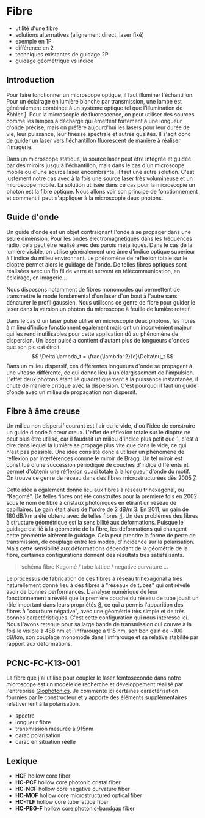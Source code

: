 # Fibre

- utilité d'une fibre
- solutions alternatives (alignement direct, laser fixé)
- exemple en 1P
- différence en 2
- techniques existantes de guidage 2P
- guidage géométrique vs indice



## Introduction

Pour faire fonctionner un microscope optique, il faut illuminer l'échantillon. Pour un éclairage en lumière blanche par transmission, une lampe est généralement combinée à un système optique tel que l'illumination de Köhler [1]. Pour la microscopie de fluorescence, on peut utiliser des sources comme les lampes à décharge qui émettent fortement à une longueur d'onde précise, mais on préfère aujourd'hui les lasers pour leur durée de vie, leur puissance, leur finesse spectrale et autres qualités. Il s'agit donc de guider un laser vers l'échantillon fluorescent de manière à réaliser l'imagerie.

Dans un microscope statique, la source laser peut être intégrée et guidée par des miroirs jusqu'à l'échantillon, mais dans le cas d'un microscope mobile ou d'une source laser encombrante, il faut une autre solution. C'est justement notre cas avec à la fois une source laser très volumineuse et un microscope mobile. La solution utilisée dans ce cas pour la microscopie un photon est la fibre optique. Nous allons voir son principe de fonctionnement et comment il peut s'appliquer à la microscopie deux photons.

## Guide d'onde

Un guide d'onde est un objet contraignant l'onde à se propager dans une seule dimension. Pour les ondes électromagnétiques dans les fréquences radio, cela peut être réalisé avec des parois métalliques. Dans le cas de la lumière visible, on utilise généralement une âme d'indice optique supérieur à l'indice du milieu environnant. Le phénomène de réflexion totale sur le dioptre permet alors le guidage de l'onde. De telles fibres optiques sont réalisées avec un fin fil de verre et servent en télécommunication, en éclairage, en imagerie...

Nous disposons notamment de fibres monomodes qui permettent de transmettre le mode fondamental d'un laser d'un bout à l'autre sans dénaturer le profil gaussien. Nous utilisons ce genre de fibre pour guider le laser dans la version un photon du microscope à feuille de lumière rotatif.

Dans le cas d'un laser pulsé utilisé en microscopie deux photons, les fibres à milieu d'indice fonctionnent également mais ont un inconvénient majeur qui les rend inutilisables pour cette application dû au phénomène de dispersion. Un laser pulsé a contient d'autant plus de longueurs d'ondes que son pic est étroit.
$$
\Delta \lambda_t = \frac{\lambda^2}{c}\Delta\nu_t
$$
Dans un milieu dispersif, ces différentes longueurs d'onde se propagent à une vitesse différente, ce qui donne lieu à un élargissement de l'impulsion. L'effet deux photons étant lié quadratiquement à la puissance instantanée, il chute de manière critique avec la dispersion. C'est pourquoi il faut un guide d'onde avec un milieu de propagation non dispersif.

## Fibre à âme creuse

Un milieu non dispersif courant est l'air ou le vide, d'où l'idée de construire un guide d'onde à cœur creux. L'effet de réflexion totale sur le dioptre ne peut plus être utilisé, car il faudrait un milieu d'indice plus petit que 1, c'est à dire dans lequel la lumière se propage plus vite que dans le vide, ce qui n'est pas possible. Une idée consiste donc à utiliser un phénomène de réflexion par interférences comme le miroir de Bragg. Un tel miroir est constitué d'une succession périodique de couches d'indice différents et permet d'obtenir une réflexion quasi totale à la longueur d'onde du motif. On trouve ce genre de réseau dans des fibres microstructurées dès 2005 [7].

Cette idée a également donné lieu aux fibres à réseau trihexagonal, ou "Kagomé". De telles fibres ont été construites pour la première fois en 2002 sous le nom de fibre à cristaux photoniques en étirant un réseau de capillaires. Le gain était alors de l'ordre de 2 dB/m [3]. En 2011, un gain de 180 dB/km a été obtenu avec de telles fibres [4]. Un des problèmes des fibres à structure géométrique est la sensibilité aux déformations. Puisque le guidage est lié à la géométrie de la fibre, les déformations qui changent cette géométrie altèrent le guidage. Cela peut prendre la forme de perte de transmission, de couplage entre les modes, d'incidence sur la polarisation. Mais cette sensibilité aux déformations dépendant de la géométrie de la fibre, certaines configurations donnent des résultats très satisfaisants.

> schéma fibre Kagomé / tube lattice / negative curvature ...

Le processus de fabrication de ces fibres à réseau trihexagonal a très naturellement donné lieu à des fibres à "réseaux de tubes" qui ont révélé avoir de bonnes performances. L'analyse numérique de leur fonctionnement a révélé que la première couche du réseau de tube jouait un rôle important dans leurs propriétés [8], ce qui a permis l'apparition des fibres à "courbure négative", avec une géométrie très simple et de très bonnes caractéristiques. C'est cette configuration qui nous intéresse ici. Nous l'avons retenue pour sa large bande de transmission qui couvre à la fois le visible à 488 nm et l'infrarouge à 915 nm, son bon gain de ~100 dB/km, son couplage monomode dans l'infrarouge et sa relative stabilité par rapport aux déformations.

## PCNC-FC-K13-001

La fibre que j'ai utilisé pour coupler le laser femtoseconde dans notre microscope est un modèle de recherche et développement réalisé par l'entreprise [Glophotonics](http://www.glophotonics.fr/). Je commente ici certaines caractérisation fournies par le constructeur et y apporte des éléments supplémentaires relativement à la polarisation.

- spectre
- longueur fibre
- transmission mesurée à 915nm
- carac polarisation
- carac en situation réelle



## Lexique

- **HCF** hollow core fiber
- **HC-PCF** hollow core photonic cristal fiber
- **HC-NCF** hollow core negative curvature fiber
- **HC-MOF** hollow core microstructured optical fiber
- **HC-TLF** hollow core tube lattice fiber
- **HC-PBG-F** hollow core photonic-bandgap fiber



[1]: https://fr.wikipedia.org/wiki/Illumination_de_K%C3%B6hler "Illumination de Köhler"
[2]: https://purehost.bath.ac.uk/ws/files/138814746/07225120.pdf "Negative Curvature Hollow-Core Optical Fiber"
[3]: https://www.sci-hub.tw/10.1126/science.1076408 "Stimulated Raman Scattering inHydrogen-Filled Hollow-CorePhotonic Crystal Fiber"
[4]: https://www.osapublishing.org/ol/abstract.cfm?uri=ol-36-5-669	" Low loss broadband transmission in hypocycloid-core Kagome hollow-core photonic crystal fiber."
[5]: https://www.rp-photonics.com/hollow_core_fibers.html "Hollow-core Fibers"
[6]: https://www.osapublishing.org/oe/abstract.cfm?uri=oe-19-2-1441 "Demonstration of a waveguide regime for a  silica hollow - core microstructured optical fiber with a negative  curvature of the core boundary in the spectral region > 3.5 μm (good introduction)"
[7]: https://www.sci-hub.tw/10.1364/ol.31.000172 "Hollow-core microstructured polymer optical fiber"
[8]: https://www.osapublishing.org/oe/abstract.cfm?URI=oe-18-22-23133 "Waveguiding mechanism in tube lattice fibers"
[9]: https://www.sci-hub.tw/10.1364/cleo.2010.cpdb4 "Low loss broadband transmission in optimized core-shape Kagome Hollow-Core PCF"